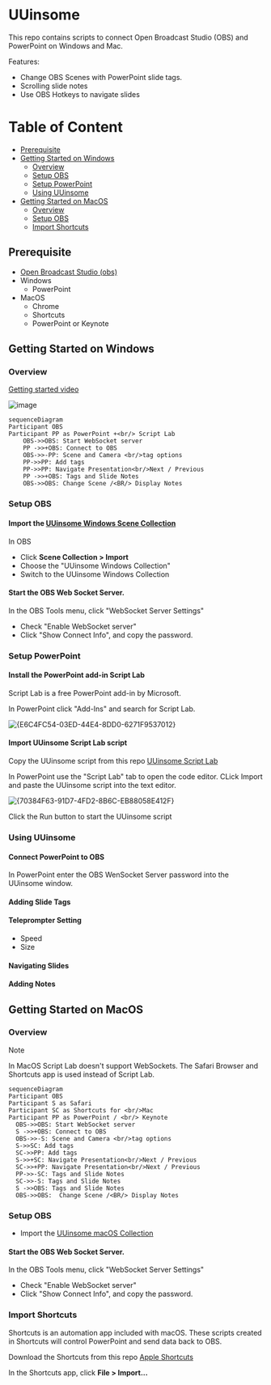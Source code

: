 # UUinsome 
This repo contains scripts to connect Open Broadcast Studio (OBS) and PowerPoint on Windows and Mac.

Features:

  - Change OBS Scenes with PowerPoint slide tags.
  - Scrolling slide notes 
  - Use OBS Hotkeys to navigate slides 
  
# Table of Content
- [Prerequisite](#prerequisite)
- [Getting Started on Windows](#getting-started-on-windows)
  - [Overview](#overview)
  - [Setup OBS](#setup-obs)
  - [Setup PowerPoint](#setup-powerpoint)
  - [Using UUinsome](#using-uuinsome)
- [Getting Started on MacOS](#getting-started-on-macos)
  - [Overview](#overview-1)
  - [Setup OBS](#setup-obs-1)
  - [Import Shortcuts](#import-shortcuts)

## Prerequisite
- [Open Broadcast Studio (obs)](https://obsproject.com/)
- Windows
  - PowerPoint
- MacOS
  - Chrome
  - Shortcuts
  - PowerPoint or Keynote 

## Getting Started on Windows
### Overview
[Getting started video](https://youtu.be/yMh8dkbfDEE)

![image](https://github.com/user-attachments/assets/bd28c662-43e6-4219-aebf-638893d74e81)

```mermaid
sequenceDiagram
Participant OBS
Participant PP as PowerPoint +<br/> Script Lab
    OBS->>OBS: Start WebSocket server 
    PP ->>+OBS: Connect to OBS 
    OBS->>-PP: Scene and Camera <br/>tag options
    PP->>PP: Add tags
    PP->>PP: Navigate Presentation<br/>Next / Previous
    PP ->>+OBS: Tags and Slide Notes
    OBS->>OBS: Change Scene /<BR/> Display Notes

```

### Setup OBS
  #### Import the [UUinsome Windows Scene Collection](https://github.com/UUoocl/UUinsome/blob/main/UUinsome_OBS_Collections/UUinsome_Windows_Collection.json)

In OBS 
- Click **Scene Collection > Import**
- Choose the "UUinsome Windows Collection"
- Switch to the UUinsome Windows Collection

#### Start the OBS Web Socket Server. 
In the OBS Tools menu, click "WebSocket Server Settings"
 - Check "Enable WebSocket server"
 - Click "Show Connect Info", and copy the password.

### Setup PowerPoint
#### Install the PowerPoint add-in Script Lab
Script Lab is a free PowerPoint add-in by Microsoft. 

In PowerPoint click "Add-Ins" and search for Script Lab. 

![{E6C4FC54-03ED-44E4-8DD0-6271F9537012}](https://github.com/user-attachments/assets/6d8b2dd3-18cd-41f8-ba8f-acbef5342282)

#### Import UUinsome Script Lab script
Copy the UUinsome script from this repo [UUinsome Script Lab](https://github.com/UUoocl/UUinsome/blob/main/ScriptLab/UUinsome.txt)

In PowerPoint use the "Script Lab" tab to open the code editor. 
CLick Import and paste the UUinsome script into the text editor. 

![{70384F63-91D7-4FD2-8B6C-EB88058E412F}](https://github.com/user-attachments/assets/5dd86b41-9c44-4d32-a9a9-d7cfaaff8af4)

Click the Run button to start the UUinsome script



### Using UUinsome
#### Connect PowerPoint to OBS

In PowerPoint enter the OBS WenSocket Server password into the UUinsome window. 

#### Adding Slide Tags

#### Teleprompter Setting
- Speed
- Size

#### Navigating Slides

#### Adding Notes

## Getting Started on MacOS

### Overview

> [!NOTE]
> In MacOS Script Lab doesn't support WebSockets. The Safari Browser and Shortcuts app is used instead of Script Lab. 
> 

```mermaid
sequenceDiagram
Participant OBS
Participant S as Safari
Participant SC as Shortcuts for <br/>Mac
Participant PP as PowerPoint / <br/> Keynote
  OBS->>OBS: Start WebSocket server 
  S ->>+OBS: Connect to OBS 
  OBS->>-S: Scene and Camera <br/>tag options
  S->>SC: Add tags
  SC->>PP: Add tags
  S->>+SC: Navigate Presentation<br/>Next / Previous
  SC->>+PP: Navigate Presentation<br/>Next / Previous
  PP->>-SC: Tags and Slide Notes
  SC->>-S: Tags and Slide Notes
  S ->>OBS: Tags and Slide Notes
  OBS->>OBS:  Change Scene /<BR/> Display Notes

```

### Setup OBS
 - Import the [UUinsome macOS Collection](https://github.com/UUoocl/UUinsome/blob/main/UUinsome_OBS_Collections/UUinsome_macOS_Collection.json)

#### Start the OBS Web Socket Server. 
In the OBS Tools menu, click "WebSocket Server Settings"
 - Check "Enable WebSocket server"
 - Click "Show Connect Info", and copy the password.

### Import Shortcuts
Shortcuts is an automation app included with macOS.  These scripts created in Shortcuts will control PowerPoint and send data back to OBS. 

Download the Shortcuts from this repo [Apple Shortcuts](https://github.com/UUoocl/UUinsome/tree/main/Apple_Shortcuts)

In the Shortcuts app, click **File > Import...**




